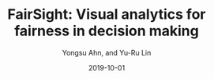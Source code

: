 ---
title: "FairSight: Visual analytics for fairness in decision making"
collection: publications
permalink: /publication/p3-tvcg-2019-fairsight
date: 2019-10-01
venue: 'TVCG 2019'
author: 'Yongsu Ahn, and Yu-Ru Lin'
paperurl: 'http://academicpages.github.io/files/paper3.pdf'
citation: 'Your Name, You. (2015). &quot;Paper Title Number 3.&quot; <i>Journal 1</i>. 1(3).'
---